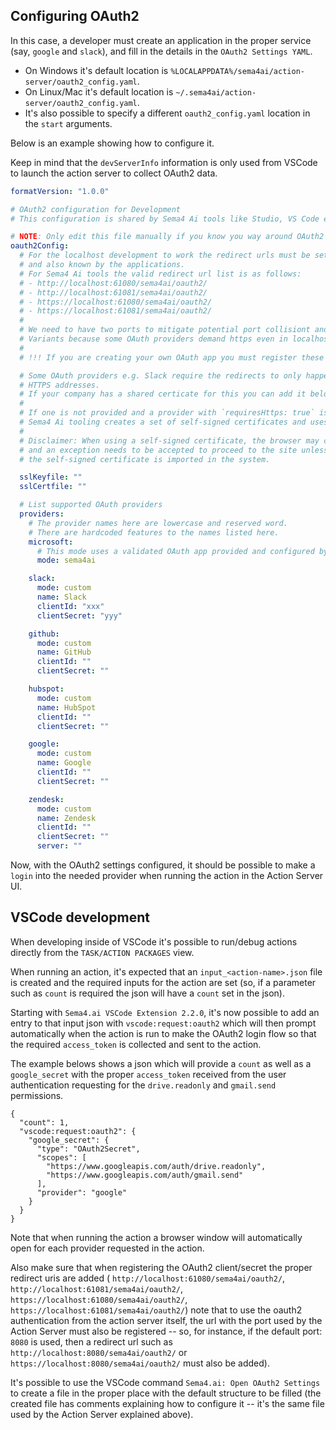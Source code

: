 ## Configuring OAuth2

In this case, a developer must create an application in the proper service
(say, `google` and `slack`), and fill in the details in the `OAuth2 Settings YAML`.

- On Windows it's default location is `%LOCALAPPDATA%/sema4ai/action-server/oauth2_config.yaml`.
- On Linux/Mac it's default location is `~/.sema4ai/action-server/oauth2_config.yaml`.
- It's also possible to specify a different `oauth2_config.yaml` location in the `start` arguments.

Below is an example showing how to configure it.

Keep in mind that the `devServerInfo` information is only used from VSCode to
launch the action server to collect OAuth2 data.

```yaml
formatVersion: "1.0.0"

# OAuth2 configuration for Development
# This configuration is shared by Sema4 Ai tools like Studio, VS Code extension and Action Server

# NOTE: Only edit this file manually if you know you way around OAuth2
oauth2Config:
  # For the localhost development to work the redirect urls must be set when registering the OAuth applications
  # and also known by the applications.
  # For Sema4 Ai tools the valid redirect url list is as follows:
  # - http://localhost:61080/sema4ai/oauth2/
  # - http://localhost:61081/sema4ai/oauth2/
  # - https://localhost:61080/sema4ai/oauth2/
  # - https://localhost:61081/sema4ai/oauth2/
  #
  # We need to have two ports to mitigate potential port collisiont and we need the ´http://´ and `https://`
  # Variants because some OAuth providers demand https even in localhost.
  #
  # !!! If you are creating your own OAuth app you must register these redirect urls !!!

  # Some OAuth providers e.g. Slack require the redirects to only happen to
  # HTTPS addresses.
  # If your company has a shared certicate for this you can add it below.
  #
  # If one is not provided and a provider with `requiresHttps: true` is found,
  # Sema4 Ai tooling creates a set of self-signed certificates and uses them
  #
  # Disclaimer: When using a self-signed certificate, the browser may complain
  # and an exception needs to be accepted to proceed to the site unless
  # the self-signed certificate is imported in the system.

  sslKeyfile: ""
  sslCertfile: ""

  # List supported OAuth providers
  providers:
    # The provider names here are lowercase and reserved word.
    # There are hardcoded features to the names listed here.
    microsoft:
      # This mode uses a validated OAuth app provided and configured by Sema4 Ai
      mode: sema4ai

    slack:
      mode: custom
      name: Slack
      clientId: "xxx"
      clientSecret: "yyy"

    github:
      mode: custom
      name: GitHub
      clientId: ""
      clientSecret: ""

    hubspot:
      mode: custom
      name: HubSpot
      clientId: ""
      clientSecret: ""

    google:
      mode: custom
      name: Google
      clientId: ""
      clientSecret: ""

    zendesk:
      mode: custom
      name: Zendesk
      clientId: ""
      clientSecret: ""
      server: ""
```

Now, with the OAuth2 settings configured, it should be possible to make a
`login` into the needed provider when running the action in the Action Server UI.

## VSCode development

When developing inside of VSCode it's possible to run/debug actions directly
from the `TASK/ACTION PACKAGES` view.

When running an action, it's expected that an `input_<action-name>.json` file
is created and the required inputs for the action are set (so, if a parameter
such as `count` is required the json will have a `count` set in the json).

Starting with `Sema4.ai VSCode Extension 2.2.0`, it's now possible to add
an entry to that input json with `vscode:request:oauth2` which will then
prompt automatically when the action is run to make the OAuth2 login flow
so that the required `access_token` is collected and sent to the action.

The example belows shows a json which will provide a `count` as well as a
`google_secret` with the proper `access_token` received from the user authentication
requesting for the `drive.readonly` and `gmail.send` permissions.

```
{
  "count": 1,
  "vscode:request:oauth2": {
    "google_secret": {
      "type": "OAuth2Secret",
      "scopes": [
        "https://www.googleapis.com/auth/drive.readonly",
        "https://www.googleapis.com/auth/gmail.send"
      ],
      "provider": "google"
    }
  }
}
```

Note that when running the action a browser window will automatically open
for each provider requested in the action.

Also make sure that when registering the OAuth2 client/secret the proper
redirect uris are added ( `http://localhost:61080/sema4ai/oauth2/`, `http://localhost:61081/sema4ai/oauth2/`,
`https://localhost:61080/sema4ai/oauth2/`, `https://localhost:61081/sema4ai/oauth2/`)
note that to use the oauth2 authentication from the action server itself, the url with the port used
by the Action Server must also be registered -- so, for instance, if the default port: `8080` is
used, then a redirect url such as `http://localhost:8080/sema4ai/oauth2/` or  
`https://localhost:8080/sema4ai/oauth2/` must also be added).

It's possible to use the VSCode command `Sema4.ai: Open OAuth2 Settings` to
create a file in the proper place with the default structure to be filled
(the created file has comments explaining how to configure it -- it's the
same file used by the Action Server explained above).
